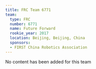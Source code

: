 ```yaml
---
title: FRC Team 6771
team:
  type: FRC
  number: 6771
  name: Future Forward
  rookie_year: 2017
  location: Beijing, Beijing, China
  sponsors:
  - FIRST China Robotics Association
---
```


No content has been added for this team